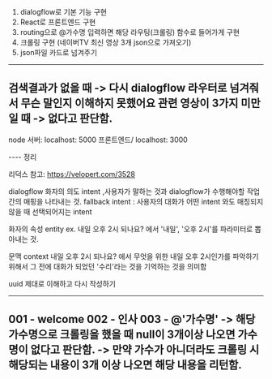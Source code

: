 1. dialogflow로 기본 기능 구현
2. React로 프론트엔드 구현
3. routing으로 @가수명 입력하면 해당 라우팅(크롤링) 함수로 들어가게 구현
4. 크롤링 구현 (네이버TV 최신 영상 3개 json으로 가져오기)
5. json파일 카드로 넘겨주기


---
검색결과가 없을 때 -> 다시 dialogflow 라우터로 넘겨줘서 무슨 말인지 이해하지 못했어요
관련 영상이 3가지 미만일 때 -> 없다고 판단함.
---


node 서버: localhost: 5000
프론트엔드/ localhost: 3000

---- 정리

리덕스 참고: https://velopert.com/3528

dialogflow 
화자의 의도  intent ,사용자가 말하는 것과 dialogflow가 수행해야할 작업간의 매핑을 나타내는 것.
fallback intent : 사용자의 대화가 어떤 intent 와도 매칭되지 않을 때 선택되어지는 intent

화자의 속성 entity
ex. 내일 오후 2시 되나요? 에서 '내일', '오후 2시'를 파라미터로 뽑아내는 것.

문맥 context
내일 오후 2시 되나요? 에서 무엇을 위한 내일 오후 2시인가를 파악하기 위해서 그 전에 대화가 되었던 '수리'라는 것을 기억하는 것을 의미함

uuid 제대로 이해하고 다시 작성하기




-----
001 - welcome
002 - 인사
003 - @'가수명' 
-> 해당 가수명으로 크롤링을 했을 때 null이 3개이상 나오면 가수명이 없다고 판단함.
-> 만약 가수가 아니더라도 크롤링 시 해당되는 내용이 3개 이상 나오면 해당 내용을 리턴함.
-----


